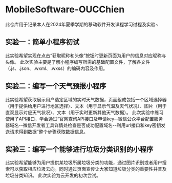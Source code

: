 # MobileSoftware-OUCChien
此仓库用于记录本人在2024年夏季学期的移动软件开发课程学习过程及实验~

## 实验一：简单小程序初试
此实验希望实现在点击“获取昵称和头像”按钮时更新页面为用户的信息对应昵称与头像。
此次实验主要是了解小程序编写所需的基础配置文件，了解各文件（.js、.json、.wxml、.wxss）的编码内容及作用。

## 实验二：编写一个天气预报小程序
此实验希望获取展示用户选定区域的实时天气数据，页面组成包括一个区域选择器（用于提供给用户进行地区选择）、文本（用于显示气温及天气状况）、图片（用于直观显示对应天气状况）、文本（用于实时更新其他天气数据）。
此次实验中练习使用了API接口，学会通过“官网查询API接口及申请key--微信公众平台配置服务器域名--微信开发者工具详情处检查是否成功配置域名--利用url接口和key密钥发送请求得到数据”整个步骤获取数据信息。

## 实验三：编写一个能够进行垃圾分类识别的小程序
此实验希望能够为用户提供某垃圾所属垃圾分类的功能，通过图片识别或者用户搜索可以获取相应垃圾去向。同时通过页面宣传让大家知道垃圾分类的重要性并普及垃圾分类知识。
此次实验为云开发的初次尝试。
